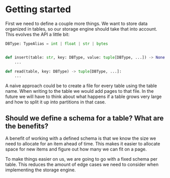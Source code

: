 # Getting started

First we need to define a couple more things. We want to store data organized in tables, so our storage engine
should take that into account. This evolves the API a little bit:

```python
DBType: TypeAlias = int | float | str | bytes


def insert(table: str, key: DBType, value: tuple[DBType, ...]) -> None:
    ...

def read(table, key: DBType) -> tuple[DBType, ...]:
    ...
```

A naive approach could be to create a file for every table using the table name. When writing to the
table we would add pages to that file. In the future we will have to think about what happens if a table
grows very large and how to split it up into partitions in that case.

## Should we define a schema for a table? What are the benefits?

A benefit of working with a defined schema is that we know the size we need to allocate for an item ahead of time.
This makes it easier to allocate space for new items and figure out how many we can fit on a page.

To make things easier on us, we are going to go with a fixed schema per table. This reduces the amount of edge
cases we need to consider when implementing the storage engine.
